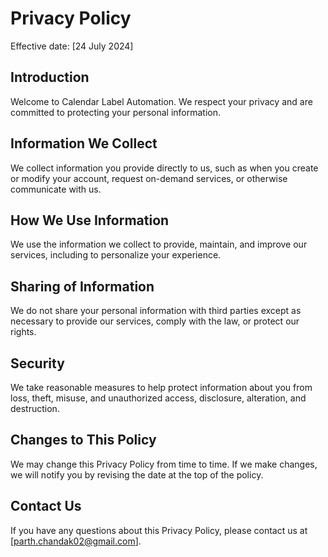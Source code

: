 # Privacy Policy

Effective date: [24 July 2024]

## Introduction

Welcome to Calendar Label Automation. We respect your privacy and are committed to protecting your personal information.

## Information We Collect

We collect information you provide directly to us, such as when you create or modify your account, request on-demand services, or otherwise communicate with us.

## How We Use Information

We use the information we collect to provide, maintain, and improve our services, including to personalize your experience.

## Sharing of Information

We do not share your personal information with third parties except as necessary to provide our services, comply with the law, or protect our rights.

## Security

We take reasonable measures to help protect information about you from loss, theft, misuse, and unauthorized access, disclosure, alteration, and destruction.

## Changes to This Policy

We may change this Privacy Policy from time to time. If we make changes, we will notify you by revising the date at the top of the policy.

## Contact Us

If you have any questions about this Privacy Policy, please contact us at [parth.chandak02@gmail.com].
